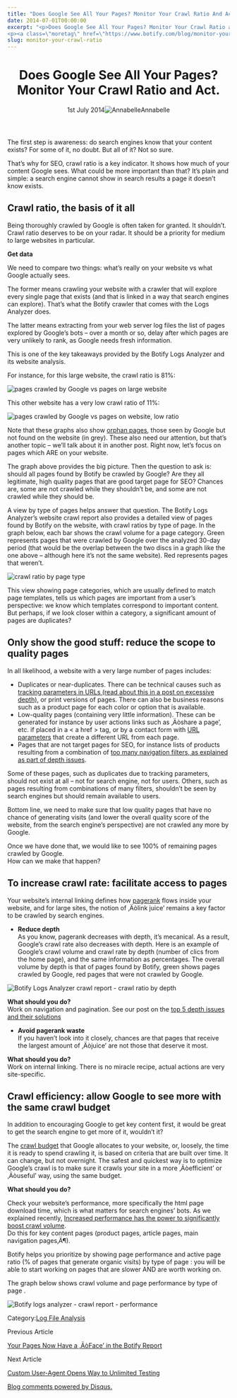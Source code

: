 ```yaml
---
title: "Does Google See All Your Pages? Monitor Your Crawl Ratio And Act."
date: 2014-07-01T00:00:00
excerpt: "<p>Does Google See All Your Pages? Monitor Your Crawl Ratio and Act. 1st July 2014Annabelle The first step is awareness: do search engines know that your content exists? For some of it, no doubt. But all of it? Not so sure. That&#8217;s why for SEO, crawl ratio is a key indicator. It shows how much&hellip; </p>
<p><a class=\"moretag\" href=\"https://www.botify.com/blog/monitor-your-crawl-ratio\">Read the full article</a></p>"
slug: monitor-your-crawl-ratio
---
```


<header class="text-center">
<h1 class="font-internacional font-regular normal text-header-one leading-header-one text-typography-accent-2">Does Google See All Your Pages? Monitor Your Crawl Ratio and Act.</h1>
<div class="flex items-center justify-center my-3"><span class="mr-1 font-internacional font-regular normal text-base leading-none text-typography-primary-lighter">1st July 2014</span><img decoding="async" class="rounded-full w-10 h-10" src="//images.ctfassets.net/tp56mevc46jo/2fCkDEsbiQSWGIkcWs40mG/e548033eda97a957ca690bdc814ed048/HS-PNG-100x100-Annabelle_Bouard.png" alt="Annabelle" /><span class="ml-1 font-internacional font-regular normal text-base leading-none text-typography-primary">Annabelle</span></div>
</header>
<p>The first step is awareness: do search engines know that your content exists? For some of it, no doubt. But all of it? Not so sure.</p>
<p>That&#8217;s why for SEO, crawl ratio is a key indicator. It shows how much of your content Google sees. What could be more important than that? It&#8217;s plain and simple: a search engine cannot show in search results a page it doesn&#8217;t know exists.</p>
<h2 id="crawl-ratio-the-basis-of-it-all">Crawl ratio, the basis of it all</h2>
<p>Being thoroughly crawled by Google is often taken for granted. It shouldn&#8217;t. Crawl ratio deserves to be on your radar. It should be a priority for medium to large websites in particular.</p>
<p><strong>Get data</strong></p>
<p>We need to compare two things: what&#8217;s really on your website vs what Google actually sees.</p>
<p>The former means crawling your website with a crawler that will explore every single page that exists (and that is linked in a way that search engines can explore). That&#8217;s what the Botify crawler that comes with the Logs Analyzer does.</p>
<p>The latter means extracting from your web server log files the list of pages explored by Google&#8217;s bots &#8211; over a month or so, delay after which pages are very unlikely to rank, as Google needs fresh information.</p>
<p>This is one of the key takeaways provided by the Botify Logs Analyzer and its website analysis.</p>
<p>For instance, for this large website, the crawl ratio is 81%:</p>
<p><img decoding="async" src="https://gm01botify.wpengine.com/wp-content/uploads/2020/01/20140701_033209_BotifyOne-p-crawl-ratio.png" alt="pages crawled by Google vs pages on large website" /></p>
<p>This other website has a very low crawl ratio of 11%:</p>
<p><img decoding="async" src="https://gm01botify.wpengine.com/wp-content/uploads/2020/01/20140701_033209_BotifyOne-crawl-ratio-low.png" alt="pages crawled by Google vs pages on website, low ratio" /></p>
<p>Note that these graphs also show <a href="https://www.botify.com/blog/orphan-pages">orphan pages</a>, those seen by Google but not found on the website (in grey). These also need our attention, but that&#8217;s another topic &#8211; we&#8217;ll talk about it in another post. Right now, let&#8217;s focus on pages which ARE on your website.</p>
<p>The graph above provides the big picture. Then the question to ask is: should all pages found by Botify be crawled by Google? Are they all legitimate, high quality pages that are good target page for SEO? Chances are, some are not crawled while they shouldn&#8217;t be, and some are not crawled while they should be.</p>
<p>A view by type of pages helps answer that question. The Botify Logs Analyzer&#8217;s website crawl report also provides a detailed view of pages found by Botify on the website, with crawl ratios by type of page. In the graph below, each bar shows the crawl volume for a page category. Green represents pages that were crawled by Google over the analyzed 30-day period (that would be the overlap between the two discs in a graph like the one above &#8211; although here it&#8217;s not the same website). Red represents pages that weren&#8217;t.</p>
<p><img decoding="async" src="https://gm01botify.wpengine.com/wp-content/uploads/2020/01/20140701_054641_BotifyOne-crawl-rate-by-cat2.png" alt="crawl ratio by page type" /></p>
<p>This view showing page categories, which are usually defined to match page templates, tells us which pages are important from a user&#8217;s perspective: we know which templates correspond to important content. But perhaps, if we look closer within a category, a significant amount of pages are duplicates?</p>
<h2 id="only-show-the-good-stuff-reduce-the-scope-to-quality-pages">Only show the good stuff: reduce the scope to quality pages</h2>
<p>In all likelihood, a website with a very large number of pages includes:</p>
<ul>
<li>Duplicates or near-duplicates. There can be technical causes such as <a href="https://www.botify.com/blog/top-5-causes-depth">tracking parameters in URLs (read about this in a post on excessive depth)</a>, or print versions of pages. There can also be business reasons such as a product page for each color or option that is available.</li>
<li>Low-quality pages (containing very little information). These can be generated for instance by user actions links such as ‚Äòshare a page&#8217;, etc. if placed in a &lt; a href &gt; tag, or by a contact form with <a href="https://www.botify.com/learn/basics/what-are-url-parameters" data-internallinksmanager029f6b8e52c="4" title="url parameters" target="_blank" rel="noopener">URL parameters</a> that create a different URL from each page.</li>
<li>Pages that are not target pages for SEO, for instance lists of products resulting from a combination of <a href="https://www.botify.com/blog/top-5-causes-depth">too many navigation filters, as explained as part of depth issues</a>.</li>
</ul>
<p>Some of these pages, such as duplicates due to tracking parameters, should not exist at all &#8211; not for search engine, not for users. Others, such as pages resulting from combinations of many filters, shouldn&#8217;t be seen by search engines but should remain available to users.</p>
<p>Bottom line, we need to make sure that low quality pages that have no chance of generating visits (and lower the overall quality score of the website, from the search engine&#8217;s perspective) are not crawled any more by Google.</p>
<p>Once we have done that, we would like to see 100% of remaining pages crawled by Google.<br />
How can we make that happen?</p>
<h2 id="to-increase-crawl-rate-facilitate-access-to-pages">To increase crawl rate: facilitate access to pages</h2>
<p>Your website&#8217;s internal linking defines how <a href="https://www.botify.com/learn/basics/pagerank" data-internallinksmanager029f6b8e52c="8" title="page rank" target="_blank" rel="noopener">pagerank</a> flows inside your website, and for large sites, the notion of ‚Äòlink juice&#8217; remains a key factor to be crawled by search engines.</p>
<ul>
<li><strong>Reduce depth</strong><br />
As you know, pagerank decreases with depth, it&#8217;s mecanical. As a result, Google&#8217;s crawl rate also decreases with depth. Here is an example of Google&#8217;s crawl volume and crawl rate by depth (number of clics from the home page), and the same information as percentages. The overall volume by depth is that of pages found by Botify, green shows pages crawled by Google, red pages that were not crawled by Google.</li>
</ul>
<p><img decoding="async" src="https://gm01botify.wpengine.com/wp-content/uploads/2020/01/20140701_052416_BotifyOne-crawl-ratio-depth.png" alt="Botify Logs Analyzer crawl report - crawl ratio by depth" /></p>
<p><strong>What should you do?</strong><br />
Work on navigation and pagination. See our post on the <a href="https://www.botify.com/blog/top-5-causes-depth">top 5 depth issues and their solutions</a></p>
<ul>
<li><strong>Avoid pagerank waste</strong><br />
If you haven&#8217;t look into it closely, chances are that pages that receive the largest amount of ‚Äòjuice&#8217; are not those that deserve it most.</li>
</ul>
<p><strong>What should you do?</strong><br />
Work on internal linking. There is no miracle recipe, actual actions are very site-specific.</p>
<h2 id="crawl-efficiency-allow-google-to-see-more-with-the-same-crawl-budget">Crawl efficiency: allow Google to see more with the same crawl budget</h2>
<p>In addition to encouraging Google to get key content first, it would be great to get the search engine to get more of it, wouldn&#8217;t it?</p>
<p>The <a href="https://www.botify.com/blog/crawl-budget-optimization">crawl budget</a> that Google allocates to your website, or, loosely, the time it is ready to spend crawling it, is based on criteria that are built over time. It can change, but not overnight. The safest and quickest way is to optimize Google&#8217;s crawl is to make sure it crawls your site in a more ‚Äòefficient&#8217; or ‚Äòuseful&#8217; way, using the same budget.</p>
<p><strong>What should you do?</strong></p>
<p>Check your website&#8217;s performance, more specifically the html page download time, which is what matters for search engines&#8217; bots. As we explained recently, <a href="https://www.botify.com/blog/performance-really-matters-seo">Increased performance has the power to significantly boost crawl volume</a>.<br />
Do this for key content pages (product pages, article pages, main navigation pages‚Ä¶).</p>
<p>Botify helps you prioritize by showing page performance and active page ratio (% of pages that generate organic visits) by type of page : you will be able to start working on pages that are slower AND are worth working on.</p>
<p>The graph below shows crawl volume and page performance by type of page .</p>
<p><img decoding="async" src="https://gm01botify.wpengine.com/wp-content/uploads/2020/01/20140701_051132_BotifyOne-perfomance.png" alt="Botify logs analyzer - crawl report - performance" /></p>
<div class="tags leading-big border-t border-b border-brand-quaternary-lighter mt-4"><span class="mr-1 font-roboto font-regular normal text-base leading-none">Category:</span><a class="uppercase text-typography-accent-1" href="/platform/botify-analytics/loganalyzer">Log File Analysis</a></div>
<footer class="flex justify-center my-5 mx-5">
<div class="mr-1 w-1/2 text-right">
<p><span class="font-internacional font-regular normal text-base leading-none text-typography-primary">Previous Article</span></p>
<p><a class="inline-block mt-2" href="/blog/main-image"><span class="font-roboto font-regular normal text-base leading-none text-typography-accent-4">Your Pages Now Have a ‚ÄòFace&#8217; in the Botify Report</span></a></p>
</div>
<div class="ml-1 w-1/2">
<p><span class="font-internacional font-regular normal text-base leading-none text-typography-primary">Next Article</span></p>
<p><a class="inline-block mt-2" href="/blog/crawler-custom-user-agent"><span class="font-roboto font-regular normal text-base leading-none text-typography-accent-4">Custom User-Agent Opens Way to Unlimited Testing</span></a></p>
</div>
</footer>
<div title="Does Google See All Your Pages? Monitor Your Crawl Ratio and Act.">
<div id="disqus_thread_old"></div>
<p><a class="dsq-brlink" href="http://disqus.com">Blog comments powered by <span class="logo-disqus">Disqus</span>.</a></p>
</div>
